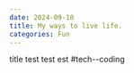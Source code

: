 ```yaml
---
date: 2024-09-10
title: My ways to live life.
categories: Fun
---
```

title
test test est
#tech--coding
